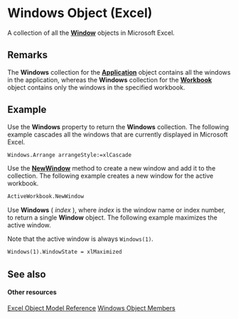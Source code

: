 
# Windows Object (Excel)

A collection of all the  **[Window](8591b1ad-76f8-14e2-9120-406b65093f5a.md)** objects in Microsoft Excel.


## Remarks

The  **Windows** collection for the **[Application](19b73597-5cf9-4f56-8227-b5211f657f6f.md)** object contains all the windows in the application, whereas the **Windows** collection for the **[Workbook](8c00aa60-c974-eed3-0812-3c9625eb0d4c.md)** object contains only the windows in the specified workbook.


## Example

Use the  **Windows** property to return the **Windows** collection. The following example cascades all the windows that are currently displayed in Microsoft Excel.


```vb
Windows.Arrange arrangeStyle:=xlCascade
```

Use the  **[NewWindow](e9891c74-e2c7-8e33-a1b8-85ec76ee75be.md)** method to create a new window and add it to the collection. The following example creates a new window for the active workbook.




```vb
ActiveWorkbook.NewWindow
```

Use  **Windows** ( _index_ ), where _index_ is the window name or index number, to return a single **Window** object. The following example maximizes the active window.

Note that the active window is always  `Windows(1)`.




```vb
Windows(1).WindowState = xlMaximized
```


## See also


#### Other resources


[Excel Object Model Reference](http://msdn.microsoft.com/library/11ea8598-8a20-92d5-f98b-0da04263bf2c%28Office.15%29.aspx)
[Windows Object Members](849cac73-05bf-d9ec-9474-340ae2052a3d.md)
